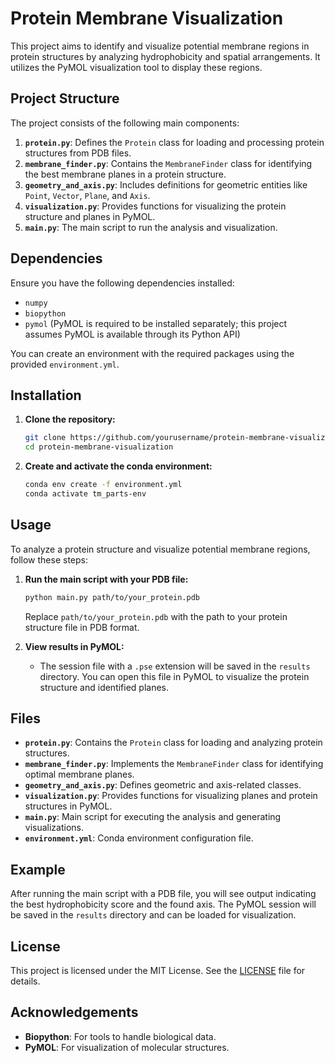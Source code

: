 # Protein Membrane Visualization

This project aims to identify and visualize potential membrane regions in protein structures by analyzing hydrophobicity and spatial arrangements. It utilizes the PyMOL visualization tool to display these regions.

## Project Structure

The project consists of the following main components:

1. **`protein.py`**: Defines the `Protein` class for loading and processing protein structures from PDB files.
2. **`membrane_finder.py`**: Contains the `MembraneFinder` class for identifying the best membrane planes in a protein structure.
3. **`geometry_and_axis.py`**: Includes definitions for geometric entities like `Point`, `Vector`, `Plane`, and `Axis`.
4. **`visualization.py`**: Provides functions for visualizing the protein structure and planes in PyMOL.
5. **`main.py`**: The main script to run the analysis and visualization.

## Dependencies

Ensure you have the following dependencies installed:

- `numpy`
- `biopython`
- `pymol` (PyMOL is required to be installed separately; this project assumes PyMOL is available through its Python API)

You can create an environment with the required packages using the provided `environment.yml`.

## Installation

1. **Clone the repository:**
    ```bash
    git clone https://github.com/yourusername/protein-membrane-visualization.git
    cd protein-membrane-visualization
    ```

2. **Create and activate the conda environment:**
    ```bash
    conda env create -f environment.yml
    conda activate tm_parts-env
    ```

## Usage

To analyze a protein structure and visualize potential membrane regions, follow these steps:

1. **Run the main script with your PDB file:**
    ```bash
    python main.py path/to/your_protein.pdb
    ```

    Replace `path/to/your_protein.pdb` with the path to your protein structure file in PDB format.

2. **View results in PyMOL:**
    - The session file with a `.pse` extension will be saved in the `results` directory. You can open this file in PyMOL to visualize the protein structure and identified planes.

## Files

- **`protein.py`**: Contains the `Protein` class for loading and analyzing protein structures.
- **`membrane_finder.py`**: Implements the `MembraneFinder` class for identifying optimal membrane planes.
- **`geometry_and_axis.py`**: Defines geometric and axis-related classes.
- **`visualization.py`**: Provides functions for visualizing planes and protein structures in PyMOL.
- **`main.py`**: Main script for executing the analysis and generating visualizations.
- **`environment.yml`**: Conda environment configuration file.

## Example

After running the main script with a PDB file, you will see output indicating the best hydrophobicity score and the found axis. The PyMOL session will be saved in the `results` directory and can be loaded for visualization.

## License

This project is licensed under the MIT License. See the [LICENSE](LICENSE) file for details.

## Acknowledgements

- **Biopython**: For tools to handle biological data.
- **PyMOL**: For visualization of molecular structures.
